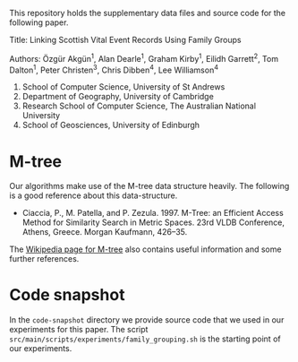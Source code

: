 
This repository holds the supplementary data files and source code for the following paper.

Title: Linking Scottish Vital Event Records Using Family Groups

Authors: Özgür Akgün<sup>1</sup>, Alan Dearle<sup>1</sup>, Graham Kirby<sup>1</sup>, Eilidh Garrett<sup>2</sup>, Tom Dalton<sup>1</sup>, Peter Christen<sup>3</sup>, Chris Dibben<sup>4</sup>, Lee Williamson<sup>4</sup>

1. School of Computer Science, University of St Andrews
2. Department of Geography, University of Cambridge
3. Research School of Computer Science, The Australian National University
4. School of Geosciences, University of Edinburgh


# M-tree

Our algorithms make use of the M-tree data structure heavily.
The following is a good reference about this data-structure.

- Ciaccia, P., M. Patella, and P. Zezula. 1997. M-Tree: an Efficient Access Method for Similarity Search in Metric Spaces. 23rd VLDB Conference, Athens, Greece. Morgan Kaufmann, 426–35.

The [Wikipedia page for M-tree](https://en.wikipedia.org/wiki/M-tree) also contains useful information and some further references.


# Code snapshot

In the `code-snapshot` directory we provide source code that we used in our experiments for this paper.
The script `src/main/scripts/experiments/family_grouping.sh` is the starting point of our experiments.
